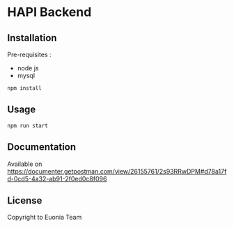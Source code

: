 # HAPI Backend

## Installation

Pre-requisites :

- node js
- mysql

```
npm install
```

## Usage

```
npm run start
```

## Documentation

Available on https://documenter.getpostman.com/view/26155761/2s93RRwDPM#d78a17fd-0cd5-4a32-ab91-2f0ed0c8f096

## License

Copyright to Euonia Team
